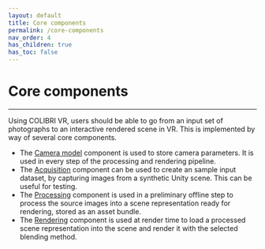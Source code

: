```yaml
---
layout: default
title: Core components
permalink: /core-components
nav_order: 4
has_children: true
has_toc: false
---
```


# Core components

* * * 

Using COLIBRI VR, users should be able to go from an input set of photographs to an interactive rendered scene in VR. This is implemented by way of several core components.

- The [Camera model](https://caor-mines-paristech.github.io/colibri-vr/core-components/camera-model) component is used to store camera parameters. It is used in every step of the processing and rendering pipeline.
- The [Acquisition](https://caor-mines-paristech.github.io/colibri-vr/core-components/acquisition) component can be used to create an sample input dataset, by capturing images from a synthetic Unity scene. This can be useful for testing.
- The [Processing](https://caor-mines-paristech.github.io/colibri-vr/core-components/processing) component is used in a preliminary offline step to process the source images into a scene representation ready for rendering, stored as an asset bundle.
- The [Rendering](https://caor-mines-paristech.github.io/colibri-vr/core-components/rendering) component is used at render time to load a processed scene representation into the scene and render it with the selected blending method.
